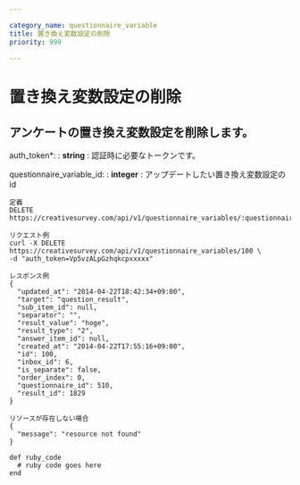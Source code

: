 ```yaml
---

category_name: questionnaire_variable
title: 置き換え変数設定の削除
priority: 999

---
```


# 置き換え変数設定の削除

## アンケートの置き換え変数設定を削除します。

auth_token*:
: __string__
: 認証時に必要なトークンです。

questionnaire_variable_id:
: __integer__
: アップデートしたい置き換え変数設定のid

~~~
定義
DELETE https://creativesurvey.com/api/v1/questionnaire_variables/:questionnaire_variable_id

リクエスト例
curl -X DELETE https://creativesurvey.com/api/v1/questionnaire_variables/100 \
-d "auth_token=Vp5vzALpGzhqkcpxxxxx"

レスポンス例
{
  "updated_at": "2014-04-22T18:42:34+09:00",
  "target": "question_result",
  "sub_item_id": null,
  "separator": "",
  "result_value": "hoge",
  "result_type": "2",
  "answer_item_id": null,
  "created_at": "2014-04-22T17:55:16+09:00",
  "id": 100,
  "inbox_id": 6,
  "is_separate": false,
  "order_index": 0,
  "questionnaire_id": 510,
  "result_id": 1829
}

リソースが存在しない場合
{
  "message": "resource not found"
}
~~~

~~~
def ruby_code
  # ruby code goes here
end
~~~

